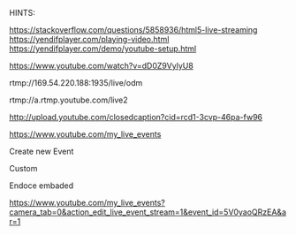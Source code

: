 HINTS:

https://stackoverflow.com/questions/5858936/html5-live-streaming
https://yendifplayer.com/playing-video.html
https://yendifplayer.com/demo/youtube-setup.html

https://www.youtube.com/watch?v=dD0Z9VylyU8

rtmp://169.54.220.188:1935/live/odm

rtmp://a.rtmp.youtube.com/live2

http://upload.youtube.com/closedcaption?cid=rcd1-3cvp-46pa-fw96


https://www.youtube.com/my_live_events

Create new Event

Custom

Endoce embaded

https://www.youtube.com/my_live_events?camera_tab=0&action_edit_live_event_stream=1&event_id=5V0yaoQRzEA&ar=1



